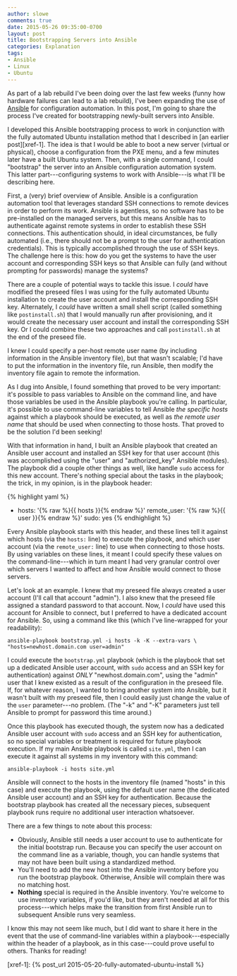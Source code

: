 ```yaml
---
author: slowe
comments: true
date: 2015-05-26 09:35:00-0700
layout: post
title: Bootstrapping Servers into Ansible
categories: Explanation
tags:
- Ansible
- Linux
- Ubuntu
---
```


As part of a lab rebuild I've been doing over the last few weeks (funny how hardware failures can lead to a lab rebuild), I've been expanding the use of [Ansible][link-1] for configuration automation. In this post, I'm going to share the process I've created for bootstrapping newly-built servers into Ansible.

I developed this Ansible bootstrapping process to work in conjunction with the fully automated Ubuntu installation method that I described in [an earlier post][xref-1]. The idea is that I would be able to boot a new server (virtual or physical), choose a configuration from the PXE menu, and a few minutes later have a built Ubuntu system. Then, with a single command, I could "bootstrap" the server into an Ansible configuration automation system. This latter part---configuring systems to work with Ansible---is what I'll be describing here.

First, a (very) brief overview of Ansible. Ansible is a configuration automation tool that leverages standard SSH connections to remote devices in order to perform its work. Ansible is agentless, so no software has to be pre-installed on the managed servers, but this means Ansible has to authenticate against remote systems in order to establish these SSH connections. This authentication should, in ideal circumstances, be fully automated (i.e., there should not be a prompt to the user for authentication credentials). This is typically accomplished through the use of SSH keys. The challenge here is this: how do you get the systems to have the user account and corresponding SSH keys so that Ansible can fully (and without prompting for passwords) manage the systems?

There are a couple of potential ways to tackle this issue. I _could_ have modified the preseed files I was using for the fully automated Ubuntu installation to create the user account and install the corresponding SSH key. Alternately, I _could_ have written a small shell script (called something like `postinstall.sh`) that I would manually run after provisioning, and it would create the necessary user account and install the corresponding SSH key. Or I could combine these two approaches and call `postinstall.sh` at the end of the preseed file.

I knew I could specify a per-host remote user name (by including information in the Ansible inventory file), but that wasn't scalable; I'd have to put the information in the inventory file, run Ansible, then modify the inventory file again to remote the information.

As I dug into Ansible, I found something that proved to be very important: it's possible to pass variables to Ansible on the command line, and have those variables be used in the Ansible playbook you're calling. In particular, it's possible to use command-line variables to tell Ansible _the specific hosts_ against which a playbook should be executed, as well as _the remote user name_ that should be used when connecting to those hosts. That proved to be the solution I'd been seeking!

With that information in hand, I built an Ansible playbook that created an Ansible user account and installed an SSH key for that user account (this was accomplished using the "user" and "authorized_key" Ansible modules). The playbook did a couple other things as well, like handle `sudo` access for this new account. There's nothing special about the tasks in the playbook; the trick, in my opinion, is in the playbook header:

{% highlight yaml %}
- hosts: '{% raw %}{{ hosts }}{% endraw %}'
  remote_user: '{% raw %}{{ user }}{% endraw %}'
  sudo: yes
{% endhighlight %}

Every Ansible playbook starts with this header, and these lines tell it against which hosts (via the `hosts:` line) to execute the playbook, and which user account (via the `remote_user:` line) to use when connecting to those hosts. By using variables on these lines, it meant I could specify these values on the command-line---which in turn meant I had very granular control over which servers I wanted to affect and how Ansible would connect to those servers.

Let's look at an example. I knew that my preseed file always created a user account (I'll call that account "admin"). I also knew that the preseed file assigned a standard password to that account. Now, I _could_ have used this account for Ansible to connect, but I preferred to have a dedicated account for Ansible. So, using a command like this (which I've line-wrapped for your readability):

    ansible-playbook bootstrap.yml -i hosts -k -K --extra-vars \
    "hosts=newhost.domain.com user=admin"

I could execute the `bootstrap.yml` playbook (which is the playbook that set up a dedicated Ansible user account, with `sudo` access and an SSH key for authentication) against _ONLY_ "newhost.domain.com", using the "admin" user that I knew existed as a result of the configuration in the preseed file. If, for whatever reason, I wanted to bring another system into Ansible, but it wasn't built with my preseed file, then I could easily just change the value of the `user` parameter---no problem. (The "-k" and "-K" parameters just tell Ansible to prompt for password this time around.)

Once this playbook has executed though, the system now has a dedicated Ansible user account with `sudo` access and an SSH key for authentication, so no special variables or treatment is required for future playbook execution. If my main Ansible playbook is called `site.yml`, then I can execute it against all systems in my inventory with this command:

    ansible-playbook -i hosts site.yml

Ansible will connect to the hosts in the inventory file (named "hosts" in this case) and execute the playbook, using the default user name (the dedicated Ansible user account) and an SSH key for authentication. Because the bootstrap playbook has created all the necessary pieces, subsequent playbook runs require no additional user interaction whatsoever.

There are a few things to note about this process:

* Obviously, Ansible still needs a user account to use to authenticate for the initial bootstrap run. Because you can specify the user account on the command line as a variable, though, you can handle systems that may not have been built using a standardized method.
* You'll need to add the new host into the Ansible inventory before you run the bootstrap playbook. Otherwise, Ansible will complain there was no matching host.
* **Nothing** special is required in the Ansible inventory. You're welcome to use inventory variables, if you'd like, but they aren't needed at all for this process---which helps make the transition from first Ansible run to subsequent Ansible runs very seamless.

I know this may not seem like much, but I did want to share it here in the event that the use of command-line variables within a playbook---especially within the header of a playbook, as in this case---could prove useful to others. Thanks for reading!



[link-1]: http://www.ansible.com/home
[xref-1]: {% post_url 2015-05-20-fully-automated-ubuntu-install %}